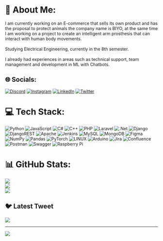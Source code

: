 # 💫 About Me:
I am currently working on an E-commerce that sells its own product and has the proposal to protect animals the company name is BIYO, at the same time I am working on a project to create an intelligent arm prosthesis that can interact with human body movements.<br><br>Studying Electrical Engineering, currently in the 8th semester.<br><br>I already had experiences in areas such as technical support, team management and development in ML with Chatbots.


## 🌐 Socials:
[![Discord](https://img.shields.io/badge/Discord-%237289DA.svg?logo=discord&logoColor=white)](https://discord.gg/AryHenrique#6071) [![Instagram](https://img.shields.io/badge/Instagram-%23E4405F.svg?logo=Instagram&logoColor=white)](https://instagram.com/@henriqueedaluz) [![LinkedIn](https://img.shields.io/badge/LinkedIn-%230077B5.svg?logo=linkedin&logoColor=white)](https://linkedin.com/in/ary-henrique-da-luz-sanchez-98455a1a3) [![Twitter](https://img.shields.io/badge/Twitter-%231DA1F2.svg?logo=Twitter&logoColor=white)](https://twitter.com/@henriqueedaluz) 

# 💻 Tech Stack:
![Python](https://img.shields.io/badge/python-3670A0?style=plastic&logo=python&logoColor=ffdd54) ![JavaScript](https://img.shields.io/badge/javascript-%23323330.svg?style=plastic&logo=javascript&logoColor=%23F7DF1E) ![C#](https://img.shields.io/badge/c%23-%23239120.svg?style=plastic&logo=c-sharp&logoColor=white) ![C++](https://img.shields.io/badge/c++-%2300599C.svg?style=plastic&logo=c%2B%2B&logoColor=white) ![PHP](https://img.shields.io/badge/php-%23777BB4.svg?style=plastic&logo=php&logoColor=white) ![Laravel](https://img.shields.io/badge/laravel-%23FF2D20.svg?style=plastic&logo=laravel&logoColor=white) ![.Net](https://img.shields.io/badge/.NET-5C2D91?style=plastic&logo=.net&logoColor=white)  ![Django](https://img.shields.io/badge/django-%23092E20.svg?style=plastic&logo=django&logoColor=white) ![DjangoREST](https://img.shields.io/badge/DJANGO-REST-ff1709?style=plastic&logo=django&logoColor=white&color=ff1709&labelColor=gray) ![Apache](https://img.shields.io/badge/apache-%23D42029.svg?style=plastic&logo=apache&logoColor=white)  ![Jenkins](https://img.shields.io/badge/jenkins-%232C5263.svg?style=plastic&logo=jenkins&logoColor=white) ![MySQL](https://img.shields.io/badge/mysql-%2300f.svg?style=plastic&logo=mysql&logoColor=white) ![MongoDB](https://img.shields.io/badge/MongoDB-%234ea94b.svg?style=plastic&logo=mongodb&logoColor=white) ![Figma](https://img.shields.io/badge/figma-%23F24E1E.svg?style=plastic&logo=figma&logoColor=white) ![NumPy](https://img.shields.io/badge/numpy-%23013243.svg?style=plastic&logo=numpy&logoColor=white) ![Pandas](https://img.shields.io/badge/pandas-%23150458.svg?style=plastic&logo=pandas&logoColor=white) ![PyTorch](https://img.shields.io/badge/PyTorch-%23EE4C2C.svg?style=plastic&logo=PyTorch&logoColor=white) ![LINUX](https://img.shields.io/badge/Linux-FCC624?style=plastic&logo=linux&logoColor=black) ![Arduino](https://img.shields.io/badge/-Arduino-00979D?style=plastic&logo=Arduino&logoColor=white) ![Jira](https://img.shields.io/badge/jira-%230A0FFF.svg?style=plastic&logo=jira&logoColor=white) ![Confluence](https://img.shields.io/badge/confluence-%23172BF4.svg?style=plastic&logo=confluence&logoColor=white) ![Postman](https://img.shields.io/badge/Postman-FF6C37?style=plastic&logo=postman&logoColor=white) ![Swagger](https://img.shields.io/badge/-Swagger-%23Clojure?style=plastic&logo=swagger&logoColor=white) ![Raspberry Pi](https://img.shields.io/badge/-RaspberryPi-C51A4A?style=plastic&logo=Raspberry-Pi)
# 📊 GitHub Stats:
![](https://github-readme-stats.vercel.app/api?username=geomchi-ctrl&theme=tokyonight&hide_border=false&include_all_commits=true&count_private=true)<br/>
![](https://github-readme-streak-stats.herokuapp.com/?user=geomchi-ctrl&theme=tokyonight&hide_border=false)<br/>
![](https://github-readme-stats.vercel.app/api/top-langs/?username=geomchi-ctrl&theme=tokyonight&hide_border=false&include_all_commits=true&count_private=true&layout=compact)

## 🐦 Latest Tweet
[![](https://gtce.itsvg.in/api?username=@henriqueedaluz)](https://github.com/VishwaGauravIn/github-twitter-card-embed)

---
[![](https://visitcount.itsvg.in/api?id=geomchi-ctrl&icon=0&color=0)](https://visitcount.itsvg.in)

<!-- Proudly created with GPRM ( https://gprm.itsvg.in ) -->
